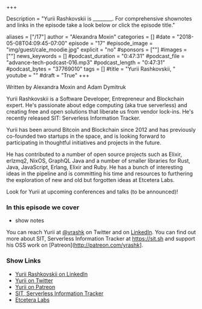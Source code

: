 +++

Description = "Yurii Rashkovskii is ________. For comprehensive shownotes and links in the episode take a look below or click the episode title."

aliases = ["/17"]
author = "Alexandra Moxin"
categories = []
#date = "2018-05-08T04:09:45-07:00"
episode = "17"
#episode_image = "img/guest/cale_moodie.jpg"
explicit = "no"
#sponsors = [""]
#images = [""]
news_keywords = []
#podcast_duration = "0:47:31"
#podcast_file = "advance-tech-podcast-016.mp3"
#podcast_length = "0:47:31"
#podcast_bytes = "37769010"
tags = []
#title = "Yurii Rashkovskii, "
youtube = ""
#draft = "True"
+++

Written by Alexandra Moxin and Adam Dymitruk

Yurii Rashkovskii is a Software Developer, Entrepreneur and Blockchain expert. He's passionate about edge computing (aka true serverless) and creating free and open solutions that liberate us from vendor lock-ins. He's recently released SIT: Serverless Information Tracker.

Yurii has been around Bitcoin and Blockchain since 2012 and has previously co-founded two startups in the space, and is looking forward to participating in thoughtful initiatives and projects in the future.

He has contributed to a number of open source projects such as Elixir, erlzmq2, NixOS, GraphQL Java and a number of smaller libraries for Rust, Java, JavaScript, Erlang, Elixir and Ruby. He has a bunch of interesting ideas in the pipeline and is committing his time and resources to furthering the exploration of new and old but forgotten ideas at Etcetera Labs.

Look for Yurii at upcoming conferences and talks (to be announced)!

### In this episode we cover
* show notes

You can reach Yurii at [@yrashk](https://twitter.com/yrashk) on Twitter and on [LinkedIn](https://www.linkedin.com/in/yrashk/). You can find out more about SIT, Serverless Information Tracker at https://sit.sh and support his OSS work on [Patreon](http://patreon.com/yrashk].

### Show Links

* [Yurii Rashkovskii on LinkedIn](https://www.linkedin.com/in/yrashk/)
* [Yurii on Twitter](https://twitter.com/yrashk)
* [Yurii on Patreon](http://patreon.com/yrashk )
* [SIT, Serverless Information Tracker](https://sit.sh)
* [Etcetera Labs](https://github.com/EtceteraLabs)












